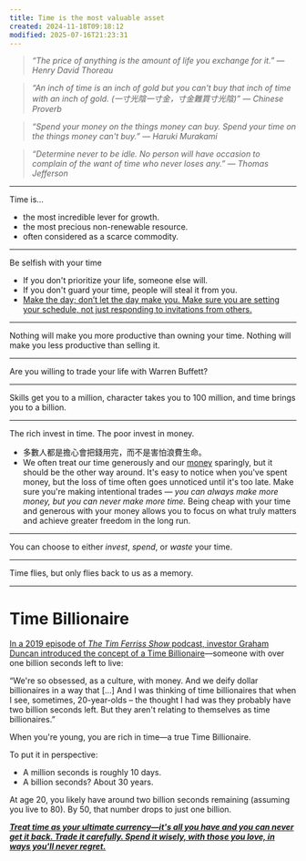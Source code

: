 ```yaml
---
title: Time is the most valuable asset
created: 2024-11-18T09:18:12
modified: 2025-07-16T21:23:31
---
```


> _“The price of anything is the amount of life you exchange for it.” — Henry David Thoreau_

> _“An inch of time is an inch of gold but you can't buy that inch of time with an inch of gold. (一寸光陰一寸金，寸金難買寸光陰)” — Chinese Proverb_

> _“Spend your money on the things money can buy. Spend your time on the things money can't buy.” — Haruki Murakami_

> _“Determine never to be idle. No person will have occasion to complain of the want of time who never loses any.” — Thomas Jefferson_

---

Time is…

* the most incredible lever for growth.
* the most precious non-renewable resource.
* often considered as a scarce commodity.

---

Be selfish with your time

* If you don't prioritize your life, someone else will.
* If you don't guard your time, people will steal it from you.
* [Make the day; don’t let the day make you. Make sure you are setting your schedule, not just responding to invitations from others.](https://www.nytimes.com/2022/06/02/opinion/david-brooks-life-hacks.html)

---

Nothing will make you more productive than owning your time. Nothing will make you less productive than selling it.

---

Are you willing to trade your life with Warren Buffett?

---

Skills get you to a million, character takes you to 100 million, and time brings you to a billion.

---

The rich invest in time. The poor invest in money.

* 多數人都是擔心會把錢用完，而不是害怕浪費生命。
* We often treat our time generously and our [money](money.md) sparingly, but it should be the other way around. It's easy to notice when you've spent money, but the loss of time often goes unnoticed until it's too late. Make sure you're making intentional trades — _you can always make more money, but you can never make more time._ Being cheap with your time and generous with your money allows you to focus on what truly matters and achieve greater freedom in the long run.

---

You can choose to either _invest_, _spend_, or _waste_ your time.

---

Time flies, but only flies back to us as a memory.

---

# Time Billionaire

[In a 2019 episode of *The Tim Ferriss Show* podcast, investor Graham Duncan introduced the concept of a Time Billionaire](https://tim.blog/2019/03/01/the-tim-ferriss-show-transcripts-graham-duncan-362/)—someone with over one billion seconds left to live:

“We're so obsessed, as a culture, with money. And we deify dollar billionaires in a way that […] And I was thinking of time billionaires that when I see, sometimes, 20-year-olds – the thought I had was they probably have two billion seconds left. But they aren't relating to themselves as time billionaires.”

When you're young, you are rich in time—a true Time Billionaire.

To put it in perspective:

* A million seconds is roughly 10 days.
* A billion seconds? About 30 years.

At age 20, you likely have around two billion seconds remaining (assuming you live to 80). By 50, that number drops to just one billion.

_**[Treat time as your ultimate currency—it's all you have and you can never get it back. Trade it carefully. Spend it wisely, with those you love, in ways you'll never regret.](https://www.sahilbloom.com/newsletter/the-time-billionaire-a-concept-that-changed-my-life)**_
